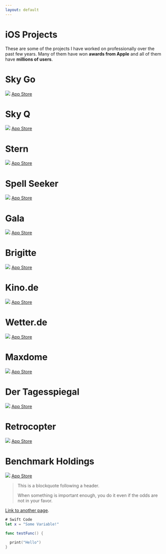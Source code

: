 ```yaml
---
layout: default
---
```


# [](#header-1)iOS Projects

These are some of the projects I have worked on professionally over the past few years.  Many of them have won **awards from Apple** and all of them have **millions of users**.

# [](#header-2)Sky Go

![](https://assets-cdn.github.com/images/icons/emoji/octocat.png)
[App Store](https://itunes.apple.com/gb/app/sky-go/id446086440?mt=8)

# [](#header-2)Sky Q

![](https://assets-cdn.github.com/images/icons/emoji/octocat.png)
[App Store](https://itunes.apple.com/gb/app/sky-q/id1033942116?mt=8)

# [](#header-2)Stern

![](https://assets-cdn.github.com/images/icons/emoji/octocat.png)
[App Store](https://itunes.apple.com/de/app/stern-news-nachrichten-politik-und-unterhaltung/id376155932?mt=8)

# [](#header-2)Spell Seeker

![](https://assets-cdn.github.com/images/icons/emoji/octocat.png)
[App Store](https://itunes.apple.com/gb/app/spell-seeker/id766546765?mt=8)

# [](#header-2)Gala

![](https://assets-cdn.github.com/images/icons/emoji/octocat.png)
[App Store](https://itunes.apple.com/de/app/gala-star-news-promis-royals-celebrities-vips/id518659848?mt=8)

# [](#header-2)Brigitte

![](https://assets-cdn.github.com/images/icons/emoji/octocat.png)
[App Store](https://itunes.apple.com/de/app/brigitte-das-magazin-f%C3%BCr-frauen/id633914233?mt=8)

# [](#header-2)Kino.de

![](https://assets-cdn.github.com/images/icons/emoji/octocat.png)
[App Store](https://itunes.apple.com/de/app/kino-de/id481183246?mt=8)

# [](#header-2)Wetter.de

![](https://assets-cdn.github.com/images/icons/emoji/octocat.png)
[App Store](https://itunes.apple.com/de/app/wetter-de-vorhersage-regenradar-und-mehr/id321934718?mt=8)

# [](#header-2)Maxdome

![](https://assets-cdn.github.com/images/icons/emoji/octocat.png)
[App Store](https://itunes.apple.com/de/app/maxdome/id603968637?mt=8)

# [](#header-2)Der Tagesspiegal

![](https://assets-cdn.github.com/images/icons/emoji/octocat.png)
[App Store](https://itunes.apple.com/de/app/der-tagesspiegel/id440157280?mt=8)

# [](#header-2)Retrocopter

![](https://assets-cdn.github.com/images/icons/emoji/octocat.png)
[App Store](https://itunes.apple.com/gb/app/retrocopter/id553309359?mt=8)

# [](#header-2)Benchmark Holdings

![](https://assets-cdn.github.com/images/icons/emoji/octocat.png)
[App Store](https://itunes.apple.com/gb/app/the-fish-site/id525044822?mt=8)



> This is a blockquote following a header.
>
> When something is important enough, you do it even if the odds are not in your favor.

[Link to another page](another-page).

```swift
# Swift Code
let x = "Some Variable!"

func testFunc() {
  
  print("Hello")
}
```